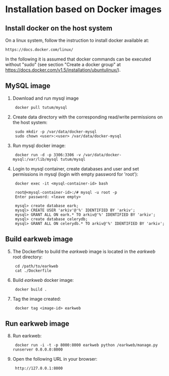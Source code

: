 # Installation based on Docker images

## Install docker on the host system

On a linux system, follow the instruction to install docker available at:

    https://docs.docker.com/linux/
    
In the following it is assumed that docker commands can be executed without "sudo" (see section "Create a docker group" at https://docs.docker.com/v1.5/installation/ubuntulinux/). 

## MySQL image

1. Download and run mysql image

        docker pull tutum/mysql

2. Create data directory with the corresponding read/write permissions on the host system:

        sudo mkdir -p /var/data/docker-mysql
        sudo chown <user>:<user> /var/data/docker-mysql
       
3. Run mysql docker image:

        docker run -d -p 3306:3306 -v /var/data/docker-mysql:/var/lib/mysql tutum/mysql
        
4. Login to mysql container, create databases and user and set permissions in mysql (login with empty password for 'root'):

        docker exec -it <mysql-container-id> bash
        
        root@<mysql-container-id>:/# mysql -u root -p
        Enter password: <leave empty>
        
        mysql> create database eark;
        mysql> CREATE USER 'arkiv'@'%' IDENTIFIED BY 'arkiv';
        mysql> GRANT ALL ON eark.* TO arkiv@'%' IDENTIFIED BY 'arkiv';
        mysql> create database celerydb;
        mysql> GRANT ALL ON celerydb.* TO arkiv@'%' IDENTIFIED BY 'arkiv';
        
## Build earkweb image

5. The Dockerfile to build the *earkweb* image is located in the *earkweb* root directory:

        cd /path/to/earkweb
        cat ./Dockerfile

6. Build *earkweb* docker image:

        docker build .
        
7. Tag the image created:

        docker tag <image-id> earkweb
        
## Run earkweb image
        
8. Run earkweb:

        docker run -i -t -p 8000:8000 earkweb python /earkweb/manage.py runserver 0.0.0.0:8000 
        
8. Open the following URL in your browser:

        http://127.0.0.1:8000
        
